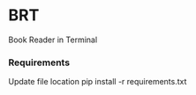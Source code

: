 # BRT
Book Reader in Terminal

### Requirements
Update file location
pip install -r requirements.txt


